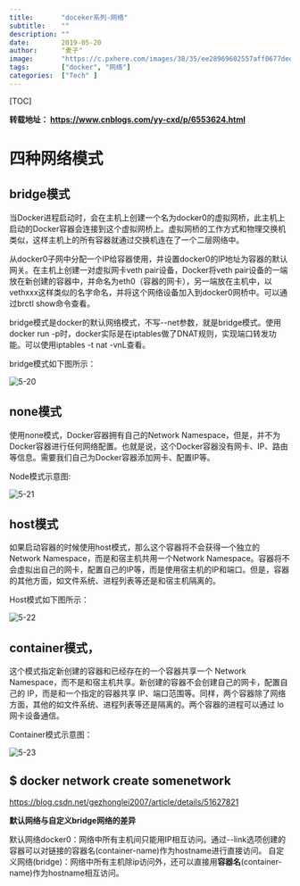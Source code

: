 ```yaml
---
title:       "doceker系列-网络"
subtitle:    ""
description: ""
date:        2019-05-20
author:      "麦子"
image:       "https://c.pxhere.com/images/38/35/ee28969602557aff0677ded7da20-1590317.jpg!d"
tags:        ["docker", "网络"]
categories:  ["Tech" ]
---
```


[TOC]

**转载地址： https://www.cnblogs.com/yy-cxd/p/6553624.html**

# 四种网络模式

## bridge模式

当Docker进程启动时，会在主机上创建一个名为docker0的虚拟网桥，此主机上启动的Docker容器会连接到这个虚拟网桥上。虚拟网桥的工作方式和物理交换机类似，这样主机上的所有容器就通过交换机连在了一个二层网络中。

从docker0子网中分配一个IP给容器使用，并设置docker0的IP地址为容器的默认网关。在主机上创建一对虚拟网卡veth pair设备，Docker将veth pair设备的一端放在新创建的容器中，并命名为eth0（容器的网卡），另一端放在主机中，以vethxxx这样类似的名字命名，并将这个网络设备加入到docker0网桥中。可以通过brctl show命令查看。

bridge模式是docker的默认网络模式，不写--net参数，就是bridge模式。使用docker run -p时，docker实际是在iptables做了DNAT规则，实现端口转发功能。可以使用iptables -t nat -vnL查看。

bridge模式如下图所示：

![5-20](/img/5-20.jpeg)



## none模式

使用none模式，Docker容器拥有自己的Network Namespace，但是，并不为Docker容器进行任何网络配置。也就是说，这个Docker容器没有网卡、IP、路由等信息。需要我们自己为Docker容器添加网卡、配置IP等。

Node模式示意图:

![5-21](/img/5-21.jpeg)

## host模式

如果启动容器的时候使用host模式，那么这个容器将不会获得一个独立的Network Namespace，而是和宿主机共用一个Network Namespace。容器将不会虚拟出自己的网卡，配置自己的IP等，而是使用宿主机的IP和端口。但是，容器的其他方面，如文件系统、进程列表等还是和宿主机隔离的。

Host模式如下图所示：

![5-22](/img/5-22.jpeg)

## container模式，

这个模式指定新创建的容器和已经存在的一个容器共享一个 Network Namespace，而不是和宿主机共享。新创建的容器不会创建自己的网卡，配置自己的 IP，而是和一个指定的容器共享 IP、端口范围等。同样，两个容器除了网络方面，其他的如文件系统、进程列表等还是隔离的。两个容器的进程可以通过 lo 网卡设备通信。

Container模式示意图：

![5-23](/img/5-23.jpeg)

 

## $ docker network create somenetwork 

https://blog.csdn.net/gezhonglei2007/article/details/51627821

**默认网络与自定义bridge网络的差异**

默认网络docker0：网络中所有主机间只能用IP相互访问。通过--link选项创建的容器可以对链接的容器名(container-name)作为hostname进行直接访问。
自定义网络(bridge)：网络中所有主机除ip访问外，还可以直接用**容器名**(container-name)作为hostname相互访问。